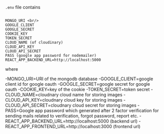 ```.env``` file contains <br/>
```

MONGO_URI <br/>
GOOGLE_CLIENT
GOOGLE_SECRET
COOKIE_KEY
TOKEN_SECRET
CLOUD_NAME (of cloudinary)
CLOUD_API_KEY
CLOUD_API_SECRET 
PASS (google app password for nodemailer)
REACT_APP_BACKEND_URL=http://localhost:5000

```

where <br/>

-MONGO_URI=URI of the mongodb database
-GOOGLE_CLIENT=google client id for google oauth
-GOOGLE_SECRET=google secret for google oauth
-COOKIE_KEY=key of the cookie
-TOKEN_SECRET=token secret
-CLOUD_NAME=cloudnary cloud name for storing images
-CLOUD_API_KEY=cloudnary cloud key for storing images
-CLOUD_API_SECRET=cloudnary cloud secret for storing images
-PASS=Google app password which generated after 2 factor verification for sending mails related to verification, forgot password, report etc.
-REACT_APP_BACKEND_URL=http://localhost:5000 (backend url)
-REACT_APP_FRONTEND_URL=http://localhost:3000 (frontend url)

